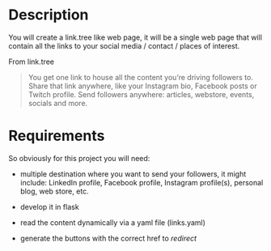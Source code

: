 # Description

You will create a link.tree like web page, it will be a single web page that will contain all the links to your social media / contact / places of interest.

From link.tree
> You get one link to house all the content you’re driving followers to. Share that link anywhere, like your Instagram bio, Facebook posts or Twitch profile.
> Send followers anywhere: articles, webstore, events, socials and more.

# Requirements

So obviously for this project you will need:

- multiple destination where you want to send your followers, it might include: LinkedIn profile, Facebook profile, Instagram profile(s), personal blog, web store, etc.

- develop it in flask

- read the content dynamically via a yaml file (links.yaml)


- generate the buttons with the correct href to *redirect*

